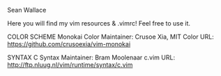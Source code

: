 Sean Wallace

Here you will find my vim resources & .vimrc!
Feel free to use it.

COLOR SCHEME
   Monokai
   Color Maintainer: Crusoe Xia, MIT
   Color URL: https://github.com/crusoexia/vim-monokai

SYNTAX
   C
   Syntax Maintainer: Bram Moolenaar
   c.vim URL: http://ftp.nluug.nl/vim/runtime/syntax/c.vim
